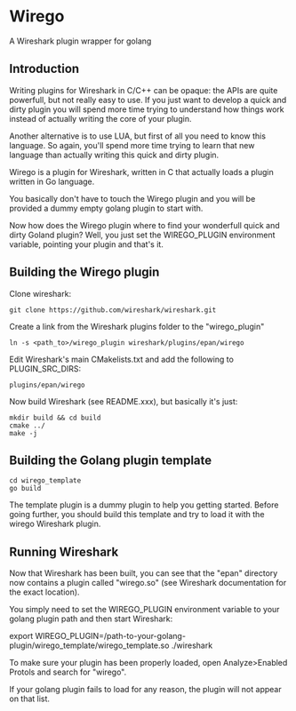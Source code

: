 # Wirego

A Wireshark plugin wrapper for golang

## Introduction

Writing plugins for Wireshark in C/C++ can be opaque: the APIs are quite powerfull, but not really easy to use. If you just want to develop a quick and dirty plugin you will spend more time trying to understand how things work instead of actually writing the core of your plugin.

Another alternative is to use LUA, but first of all you need to know this language. So again, you'll spend more time trying to learn that new language than actually writing this quick and dirty plugin.


Wirego is a plugin for Wireshark, written in C that actually loads a plugin written in Go language.

You basically don't have to touch the Wirego plugin and you will be provided a dummy empty golang plugin to start with.

Now how does the Wirego plugin where to find your wonderfull quick and dirty Goland plugin?
Well, you just set the WIREGO_PLUGIN environment variable, pointing your plugin and that's it.


## Building the Wirego plugin

Clone wireshark:

    git clone https://github.com/wireshark/wireshark.git

Create a link from the Wireshark plugins folder to the "wirego_plugin"

    ln -s <path_to>/wirego_plugin wireshark/plugins/epan/wirego

Edit Wireshark's main CMakelists.txt and add the following to PLUGIN_SRC_DIRS:

    plugins/epan/wirego

Now build Wireshark (see README.xxx), but basically it's just:

    mkdir build && cd build
    cmake ../
    make -j


## Building the Golang plugin template

    cd wirego_template
    go build

The template plugin is a dummy plugin to help you getting started.
Before going further, you should build this template and try to load it with the wirego Wireshark plugin.

## Running Wireshark

Now that Wireshark has been built, you can see that the "epan" directory now contains a plugin called "wirego.so" (see Wireshark documentation for the exact location).

You simply need to set the WIREGO_PLUGIN environment variable to your golang plugin path and then start Wireshark:

  export WIREGO_PLUGIN=/path-to-your-golang-plugin/wirego_template/wirego_template.so
  ./wireshark

To make sure your plugin has been properly loaded, open Analyze>Enabled Protols and search for "wirego".

If your golang plugin fails to load for any reason, the plugin will not appear on that list.

